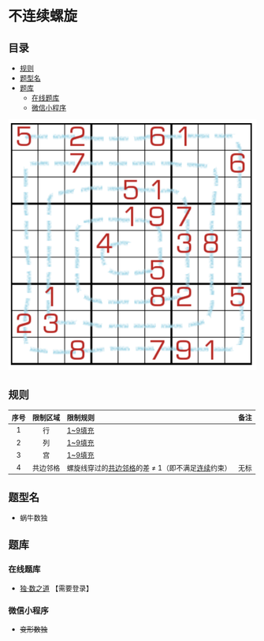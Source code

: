 # 不连续螺旋
<!-- START doctoc generated TOC please keep comment here to allow auto update -->
<!-- DON'T EDIT THIS SECTION, INSTEAD RE-RUN doctoc TO UPDATE -->
## 目录

- [规则](#%E8%A7%84%E5%88%99)
- [题型名](#%E9%A2%98%E5%9E%8B%E5%90%8D)
- [题库](#%E9%A2%98%E5%BA%93)
  - [在线题库](#%E5%9C%A8%E7%BA%BF%E9%A2%98%E5%BA%93)
  - [微信小程序](#%E5%BE%AE%E4%BF%A1%E5%B0%8F%E7%A8%8B%E5%BA%8F)

<!-- END doctoc generated TOC please keep comment here to allow auto update -->

![题](../../../../../../images/sudoku/不连续螺旋.png)

## 规则

| 序号  | 限制区域 | 限制规则                           | 备注  |
|:---:|:----:|:-------------------------------|:---:|
|  1  |  行   | [1~9填充]                        |     |
|  2  |  列   | [1~9填充]                        |     |
|  3  |  宫   | [1~9填充]                        |     |
|  4  | 共边邻格 | 螺旋线穿过的[共边邻格]的差 ≠ 1（即不满足[连续]约束） | 无标  |

## 题型名

- 蜗牛数独

## 题库

### 在线题库

- [独·数之道](http://www.sudokufans.org.cn/lx/game.index.php?type=spiral) 【需要登录】

### 微信小程序

- ~~变形数独~~

[1~9填充]: ../../../../../../rules.md#1to9填充
[连续]: ../../../../../../rules.md#连续
[共边邻格]: ../../../../../../rules.md#共边邻格
